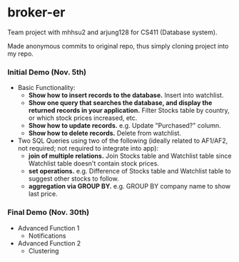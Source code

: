 # broker-er

Team project with mhhsu2 and arjung128 for CS411 (Database system).


Made anonymous commits to original repo, thus simply cloning project into my repo. 

### Initial Demo (Nov. 5th) 
* Basic Functionality:
	* **Show how to insert records to the database.** Insert into watchlist.
	* **Show one query that searches the database, and display the returned records in your application.** Filter Stocks table by country, or which stock prices increased, etc.
	* **Show how to update records.** e.g. Update "Purchased?" column.
	* **Show how to delete records.** Delete from watchlist.
* Two SQL Queries using two of the following (ideally related to AF1/AF2, not required; not required to integrate into app):
	* **join of multiple relations.** Join Stocks table and Watchlist table since Watchlist table doesn't contain stock prices.
	* **set operations.** e.g. Difference of Stocks table and Watchlist table to suggest other stocks to follow.
	* **aggregation via GROUP BY.** e.g. GROUP BY company name to show last price.


### Final Demo (Nov. 30th) 
* Advanced Function 1
	* Notifications
* Advanced Function 2
	* Clustering
